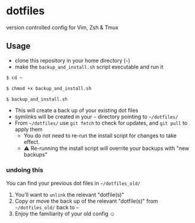 # dotfiles
version controlled config for Vim, Zsh &amp; Tmux

## Usage
- clone this repository in your home directory (`~`)
- make the `backup_and_install.sh` script executable and run it
```sh
$ cd ~

$ chmod +x backup_and_install.sh

$ backup_and_install.sh
```
   - This will create a back up of your existing dot files
   - symlinks will be created in your `~` directory pointing to `~/dotfiles/`
- From `~/dotfiles/` use `git fetch` to check for updates, and `git pull` to apply them
   - You do not need to re-run the install script for changes to take effect.
   - :warning: Re-running the install script will overrite your backups with "new backups"

### undoing this
You can find your previous dot files in `~/dotfiles_old/`
1. You'll want to `unlink` the relevant "dotfile(s)"
1. Copy or move the back up of the relevant "dotfile(s)" from `~/dotfiles_old/` back to `~`
1. Enjoy the familiarity of your old config :relaxed:
